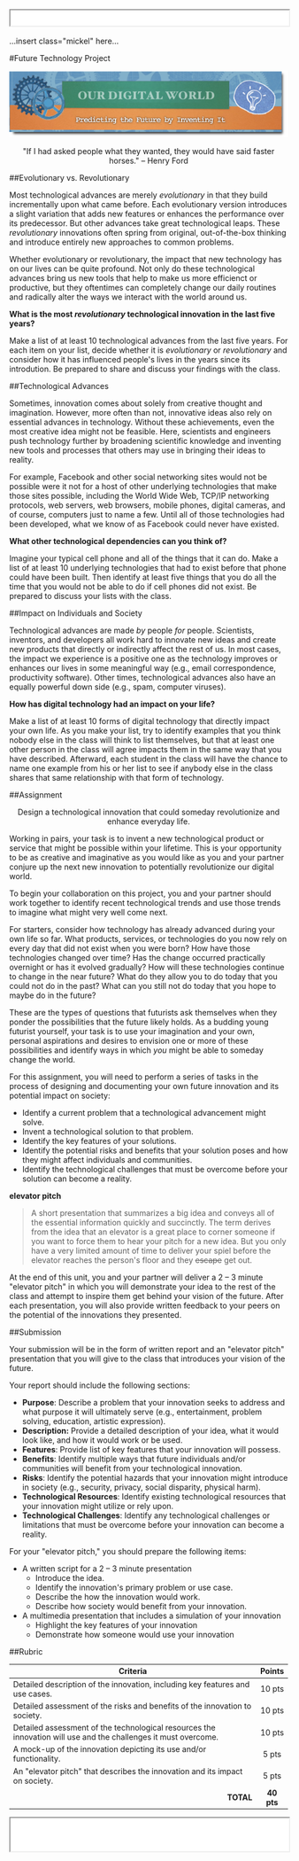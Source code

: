 <iframe src="../assets/header.html" width=100% height=28></iframe>

<!-- ######################################### -->

...insert class="mickel" here...

#Future Technology Project


<span class="cImg">![](../images/digitalworld_banner.png)

<div class="cBox quote"><center>"If I had asked people what they wanted, they would have said faster horses." – Henry Ford</div>

<!--
<iframe class="video" width="560" height="315" src="https://www.youtube.com/embed/xxxxx" frameborder="0" allowfullscreen></iframe>
-->


##Evolutionary vs. Revolutionary

Most technological advances are merely _evolutionary_ in that they build incrementally upon what came before. Each evolutionary version introduces a slight variation that adds new features or enhances the performance over its predecessor. But other advances take great technological leaps. These _revolutionary_ innovations often spring from original, out-of-the-box thinking and introduce entirely new approaches to common problems.

Whether evolutionary or revolutionary, the impact that new technology has on our lives can be quite profound. Not only do these technological advances bring us new tools that help to make us more efficienct or productive, but they oftentimes can completely change our daily routines and radically alter the ways we interact with the world around us.


**What is the most _revolutionary_ technological innovation in the last five years?**

Make a list of at least 10 technological advances from the last five years. For each item on your list, decide whether it is _evolutionary_ or _revolutionary_ and consider how it has influenced people's lives in the years since its introdution. Be prepared to share and discuss your findings with the class.


##Technological Advances

Sometimes, innovation comes about solely from creative thought and imagination. However, more often than not, innovative ideas also rely on essential advances in technology. Without these achievements, even the most creative idea might not be feasible. Here, scientists and engineers push technology further by broadening scientific knowledge and inventing new tools and processes that others may use in bringing their ideas to reality.

For example, Facebook and other social networking sites would not be possible were it not for a host of other underlying technologies that make those sites possible, including the World Wide Web, TCP/IP networking protocols, web servers, web browsers, mobile phones, digital cameras, and of course, computers just to name a few. Until all of those technologies had been developed, what we know of as Facebook could never have existed.

**What other technological dependencies can you think of?**

Imagine your typical cell phone and all of the things that it can do. Make a list of at least 10 underlying technologies that had to exist before that phone could have been built. Then identify at least five things that you do all the time that you would not be able to do if cell phones did not exist. Be prepared to discuss your lists with the class.



##Impact on Individuals and Society

Technological advances are made _by_ people _for_ people. Scientists, inventors, and developers all work hard to innovate new ideas and create new products that directly or indirectly affect the rest of us. In most cases, the impact we experience is a positive one as the technology improves or enhances our lives in some meaningful way (e.g., email correspondence, productivity software). Other times, technological advances also have an equally powerful down side (e.g., spam, computer viruses).

**How has digital technology had an impact on your life?**

Make a list of at least 10 forms of digital technology that directly impact your own life. As you make your list, try to identify examples that you think nobody else in the class will think to list themselves, but that at least one other person in the class will agree impacts them in the same way that you have described. Afterward, each student in the class will have the chance to name one example from his or her list to see if anybody else in the class shares that same relationship with that form of technology.



##Assignment

<div class="cBox task"><center>Design a technological innovation that could someday revolutionize and enhance everyday life.</center></div>

Working in pairs, your task is to invent a new technological product or service that might be possible within your lifetime. This is your opportunity to be as creative and imaginative as you would like as you and your partner conjure up the next new innovation to potentially revolutionize our digital world.

To begin your collaboration on this project, you and your partner should work together to identify recent technological trends and use those trends to imagine what might very well come next.

For starters, consider how technology has already advanced during your own life so far. What products, services, or technologies do you now rely on every day that did not exist when you were born? How have those technologies changed over time? Has the change occurred practically overnight or has it evolved gradually? How will these technologies continue to change in the near future? What do they allow you to do today that you could not do in the past? What can you still not do today that you hope to maybe do in the future?

These are the types of questions that futurists ask themselves when they ponder the possibilities that the future likely holds. As a budding young futurist yourself, your task is to use your imagination and your own, personal aspirations and desires to envision one or more of these possibilities and identify ways in which _you_ might be able to someday change the world. 

For this assignment, you will need to perform a series of tasks in the process of designing and documenting your own future innovation and its potential impact on society:

+ Identify a current problem that a technological advancement might solve.
+ Invent a technological solution to that problem.
+ Identify the key features of your solutions.
+ Identify the potential risks and benefits that your solution poses and how they might affect individuals and communities.
+ Identify the technological challenges that must be overcome before your solution can become a reality.


<div class="cBox">
<b>elevator pitch</b><br>
<blockquote>
A short presentation that summarizes a big idea and conveys all of the essential information quickly and succinctly. The term derives from the idea that an elevator is a great place to corner someone if you want to force them to hear your pitch for a new idea. But you only have a very limited amount of time to deliver your spiel before the elevator reaches the person's floor and they <strike>escape</strike> get out.<br>
</blockquote>
</div>


At the end of this unit, you and your partner will deliver a 2 &ndash; 3 minute "elevator pitch" in which you will demonstrate your idea to the rest of the class and attempt to inspire them get behind your vision of the future. After each presentation, you will also provide written feedback to your peers on the potential of the innovations they presented.



##Submission

Your submission will be in the form of written report and an "elevator pitch" presentation that you will give to the class that introduces your vision of the future.

Your report should include the following sections:

+ **Purpose**: Describe a problem that your innovation seeks to address and what purpose it will ultimately serve (e.g., entertainment, problem solving, education, artistic expression).
+ **Description:** Provide a detailed description of your idea, what it would look like, and how it would work or be used.
+ **Features**: Provide list of key features that your innovation will possess.
+ **Benefits**: Identify multiple ways that future individuals and/or communities will benefit from your technological innovation.
+ **Risks**: Identify the potential hazards that your innovation might introduce in society (e.g., security, privacy, social disparity, physical harm).
+ **Technological Resources**: Identify existing technological resources that your innovation might utilize or rely upon.
+ **Technological Challenges**: Identify any technological challenges or limitations that must be overcome before your innovation can become a reality.

For your "elevator pitch," you should prepare the following items:

+ A written script for a 2 &ndash; 3 minute presentation
	+ Introduce the idea.
	+ Identify the innovation's primary problem or use case.
	+ Describe the how the innovation would work.
	+ Describe how society would benefit from your innovation. 
+ A multimedia presentation that includes a simulation of your innovation
	+ Highlight the key features of your innovation
	+ Demonstrate how someone would use your innovation 

<!--
##Learning Objectives
<div style="background: red">
Over the course of this module and this project, you will learn:

+ how to analyze the role that digital technology currently plays in your everyday lives
+ how to identify ways that you use and rely upon digital technology in your social communications and interactions
+ 
</div>
-->

##Rubric

| Criteria  | Points |
|-----------|:------:|
| Detailed description of the innovation, including key features and use cases.    | 10 pts |
| Detailed assessment of the risks and benefits of the innovation to society.    | 10 pts |
| Detailed assessment of the technological resources the innovation will use and the challenges it must overcome.    | 10 pts |
| A mock-up of the innovation depicting its use and/or functionality.    | 5 pts |
| An "elevator pitch" that describes the innovation and its impact on society.    | 5 pts |
|<span style="float: right">**TOTAL**</span> | **40 pts** |


<!--
| Criteria | Descriptors | Points |
|----------|---------|:------:|
| Detailed description of the innovation, including key features and use cases. | xxxxxxx | 10 pts |
| Detailed assessment of the risks and benefits of the innovation to society. | xxxxxxx | 10 pts |
| Detailed assessment of the technological resources the innovation will use and the challenges it must overcome. | xxxxxxx | 10 pts |
| A mock-up of the innovation depicting its use and/or functionality. | xxxxxxx | 5 pts |
| An "elevator pitch" that describes the innovation and its impact on society. | xxxxxxx | 5 pts |
||<span style="float: right">**TOTAL**</span> | **40 pts** |
-->




<!-- ######################################### -->

<iframe src="../assets/footer.html" width=100% height=60></iframe>


</div>